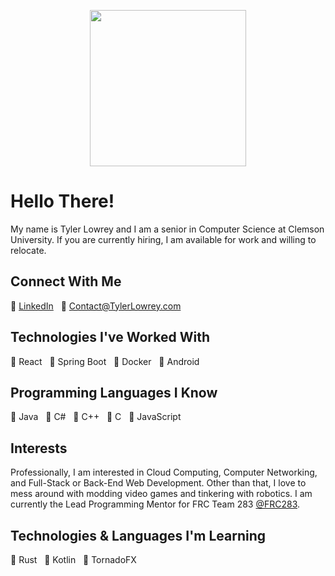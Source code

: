 <p align="center">
  <img width="250" src="https://tlowrey-images.s3.amazonaws.com/tl_logo_notxt_circle_500x500.png">
</p>

# Hello There!
My name is Tyler Lowrey and I am a senior in Computer Science at Clemson University. If you are currently hiring, I am available for work and willing to relocate.

## Connect With Me
:link: [LinkedIn](https://www.linkedin.com/in/tylerlowrey/) &nbsp;&nbsp;:email: [Contact@TylerLowrey.com](mailto:contact@tylerlowrey.com)

## Technologies I've Worked With
:large_blue_diamond: React   &nbsp;&nbsp;:large_blue_diamond: Spring Boot &nbsp;&nbsp;:large_blue_diamond: Docker &nbsp;&nbsp;:large_blue_diamond: Android

## Programming Languages I Know
:large_orange_diamond: Java &nbsp;&nbsp;:large_orange_diamond: C# &nbsp;&nbsp;:large_orange_diamond: C++ &nbsp;&nbsp;:large_orange_diamond: C &nbsp;&nbsp;:large_orange_diamond: JavaScript

## Interests
Professionally, I am interested in Cloud Computing, Computer Networking, and Full-Stack or Back-End Web Development. Other than that, I love to mess around with modding video games and tinkering with robotics. I am currently the Lead Programming Mentor for FRC Team 283 [@FRC283](https://github.com/FRC283).

## Technologies & Languages I'm Learning
:crab: Rust &nbsp;&nbsp;:red_circle: Kotlin &nbsp;&nbsp;:red_circle: TornadoFX


<!--
**tylerlowrey/tylerlowrey** is a ✨ _special_ ✨ repository because its `README.md` (this file) appears on your GitHub profile.

Here are some ideas to get you started:

- 🔭 I’m currently working on ...
- 🌱 I’m currently learning ...
- 👯 I’m looking to collaborate on ...
- 🤔 I’m looking for help with ...
- 💬 Ask me about ...
- 📫 How to reach me: ...
- 😄 Pronouns: ...
- ⚡ Fun fact: ...
-->
